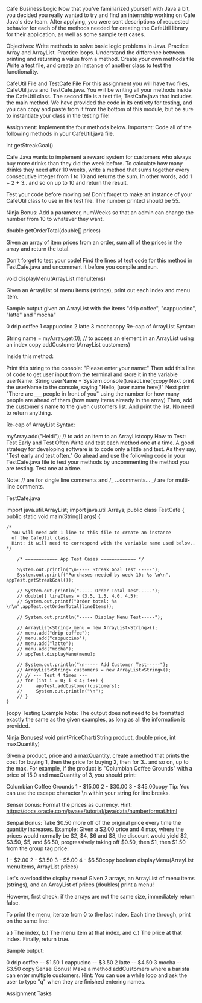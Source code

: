 Cafe Business Logic
Now that you've familiarized yourself with Java a bit, you decided you really wanted to try and find an internship working on Cafe Java's dev team. After applying, you were sent descriptions of requested behavior for each of the methods needed for creating the CafeUtil library for their application, as well as some sample test cases.

Objectives:
Write methods to solve basic logic problems in Java.
Practice Array and ArrayList.
Practice loops.
Understand the difference between printing and returning a value from a method.
Create your own methods file
Write a test file, and create an instance of another class to test the functionality.

CafeUtil File and TestCafe File
For this assignment you will have two files, CafeUtil.java and TestCafe.java. You will be writing all your methods inside the CafeUtil class. The second file is a test file, TestCafe.java that includes the main method. We have provided the code in its entirety for testing, and you can copy and paste from it from the bottom of this module, but be sure to instantiate your class in the testing file!

Assignment:
Implement the four methods below. Important: Code all of the following methods in your CafeUtil.java file.

int getStreakGoal()

Cafe Java wants to implement a reward system for customers who always buy more drinks than they did the week before. To calculate how many drinks they need after 10 weeks, write a method that sums together every consecutive integer from 1 to 10 and returns the sum. In other words, add 1 + 2 + 3.. and so on up to 10 and return the result.

Test your code before moving on! Don't forget to make an instance of your CafeUtil class to use in the test file. The number printed should be 55.

Ninja Bonus: Add a parameter, numWeeks so that an admin can change the number from 10 to whatever they want.

double getOrderTotal(double[] prices)

Given an array of item prices from an order, sum all of the prices in the array and return the total.

Don't forget to test your code! Find the lines of test code for this method in TestCafe.java and uncomment it before you compile and run.

void displayMenu(ArrayList<String> menuItems)

Given an ArrayList of menu items (strings), print out each index and menu item.

Sample output given an ArrayList with the items "drip coffee", "cappuccino", "latte" and "mocha"

0 drip coffee
1 cappuccino
2 latte
3 mochacopy
Re-cap of ArrayList Syntax:

String name = myArray.get(0); // to access an element in an ArrayList using an index
copy
addCustomer(ArrayList<String> customers)

Inside this method:

Print this string to the console: "Please enter your name:"
Then add this line of code to get user input from the terminal and store it in the variable userName:
String userName = System.console().readLine();copy
Next print the userName to the console, saying "Hello, [user name here]!"
Next print "There are \_\_\_ people in front of you" using the number for how many people are ahead of them (how many items already in the array)
Then, add the customer's name to the given customers list. And print the list.
No need to return anything.

Re-cap of ArrayList Syntax:

myArray.add("Heidi"); // to add an item to an ArrayListcopy
How to Test: Test Early and Test Often
Write and test each method one at a time. A good strategy for developing software is to code only a little and test. As they say, "Test early and test often." Go ahead and use the following code in your TestCafe.java file to test your methods by uncommenting the method you are testing. Test one at a time.

Note: // are for single line comments and /_ ...comments... _/ are for multi-line comments.

TestCafe.java

import java.util.ArrayList;
import java.util.Arrays;
public class TestCafe {
public static void main(String[] args) {

    /*
      You will need add 1 line to this file to create an instance
      of the CafeUtil class.
      Hint: it will need to correspond with the variable name used below..
    */

        /* ============ App Test Cases ============= */

        System.out.println("\n----- Streak Goal Test -----");
        System.out.printf("Purchases needed by week 10: %s \n\n", appTest.getStreakGoal());

        // System.out.println("----- Order Total Test-----");
        // double[] lineItems = {3.5, 1.5, 4.0, 4.5};
        // System.out.printf("Order total: %s \n\n",appTest.getOrderTotal(lineItems));

        // System.out.println("----- Display Menu Test-----");

        // ArrayList<String> menu = new ArrayList<String>();
        // menu.add("drip coffee");
        // menu.add("cappuccino");
        // menu.add("latte");
        // menu.add("mocha");
        // appTest.displayMenu(menu);

        // System.out.println("\n----- Add Customer Test-----");
        // ArrayList<String> customers = new ArrayList<String>();
        // // --- Test 4 times ---
        // for (int i = 0; i < 4; i++) {
        //     appTest.addCustomer(customers);
        //     System.out.println("\n");
        // }
    }

}copy
Testing Example
Note: The output does not need to be formatted exactly the same as the given examples, as long as all the information is provided.

Ninja Bonuses!
void printPriceChart(String product, double price, int maxQuantity)

Given a product, price and a maxQuantity, create a method that prints the cost for buying 1, then the price for buying 2, then for 3.. and so on, up to the max. For example, if the product is "Columbian Coffee Grounds" with a price of 15.0 and maxQuantity of 3, you should print:

Columbian Coffee Grounds
1 - $15.00
2 - $30.00
3 - $45.00copy
Tip: You can use the escape character \n within your string for line breaks.

Sensei bonus: Format the prices as currency. Hint: https://docs.oracle.com/javase/tutorial/java/data/numberformat.html

Senpai Bonus: Take $0.50 more off of the original price every time the quantity increases. Example: Given a $2.00 price and 4 max, where the prices would normally be $2, $4, $6 and $8, the discount would yield $2, $3.50, $5, and $6.50, progressively taking off $0.50, then $1, then $1.50 from the group tag price:

1 - $2.00
2 - $3.50
3 - $5.00
4 - $6.50copy
boolean displayMenu(ArrayList<String> menuItems, ArrayList<Double> prices)

Let's overload the display menu! Given 2 arrays, an ArrayList of menu items (strings), and an ArrayList of prices (doubles) print a menu!

However, first check: if the arrays are not the same size, immediately return false.

To print the menu, iterate from 0 to the last index. Each time through, print on the same line:

a.) The index, b.) The menu item at that index, and c.) The price at that index.
Finally, return true.

Sample output:

0 drip coffee -- $1.50
1 cappucino -- $3.50
2 latte -- $4.50
3 mocha -- $3.50 copy
Sensei Bonus!
Make a method addCustomers where a barista can enter multiple customers. Hint: You can use a while loop and ask the user to type "q" when they are finished entering names.

Assignment Tasks
